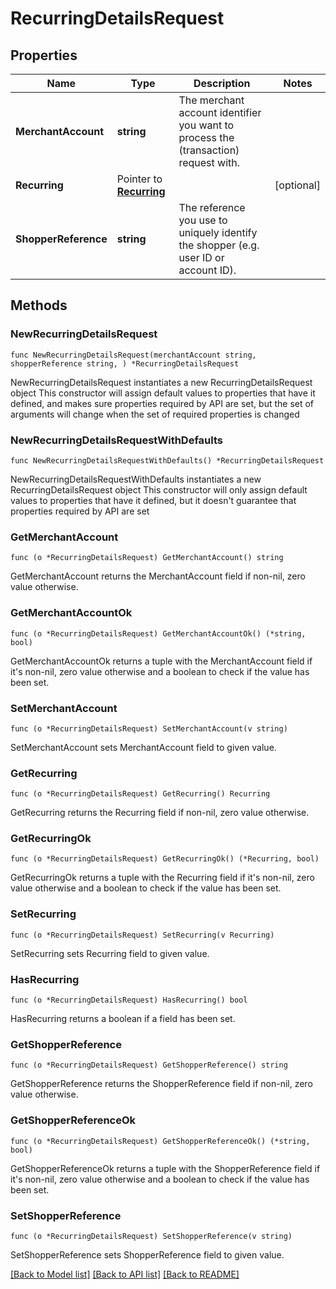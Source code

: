 # RecurringDetailsRequest

## Properties

Name | Type | Description | Notes
------------ | ------------- | ------------- | -------------
**MerchantAccount** | **string** | The merchant account identifier you want to process the (transaction) request with. | 
**Recurring** | Pointer to [**Recurring**](Recurring.md) |  | [optional] 
**ShopperReference** | **string** | The reference you use to uniquely identify the shopper (e.g. user ID or account ID). | 

## Methods

### NewRecurringDetailsRequest

`func NewRecurringDetailsRequest(merchantAccount string, shopperReference string, ) *RecurringDetailsRequest`

NewRecurringDetailsRequest instantiates a new RecurringDetailsRequest object
This constructor will assign default values to properties that have it defined,
and makes sure properties required by API are set, but the set of arguments
will change when the set of required properties is changed

### NewRecurringDetailsRequestWithDefaults

`func NewRecurringDetailsRequestWithDefaults() *RecurringDetailsRequest`

NewRecurringDetailsRequestWithDefaults instantiates a new RecurringDetailsRequest object
This constructor will only assign default values to properties that have it defined,
but it doesn't guarantee that properties required by API are set

### GetMerchantAccount

`func (o *RecurringDetailsRequest) GetMerchantAccount() string`

GetMerchantAccount returns the MerchantAccount field if non-nil, zero value otherwise.

### GetMerchantAccountOk

`func (o *RecurringDetailsRequest) GetMerchantAccountOk() (*string, bool)`

GetMerchantAccountOk returns a tuple with the MerchantAccount field if it's non-nil, zero value otherwise
and a boolean to check if the value has been set.

### SetMerchantAccount

`func (o *RecurringDetailsRequest) SetMerchantAccount(v string)`

SetMerchantAccount sets MerchantAccount field to given value.


### GetRecurring

`func (o *RecurringDetailsRequest) GetRecurring() Recurring`

GetRecurring returns the Recurring field if non-nil, zero value otherwise.

### GetRecurringOk

`func (o *RecurringDetailsRequest) GetRecurringOk() (*Recurring, bool)`

GetRecurringOk returns a tuple with the Recurring field if it's non-nil, zero value otherwise
and a boolean to check if the value has been set.

### SetRecurring

`func (o *RecurringDetailsRequest) SetRecurring(v Recurring)`

SetRecurring sets Recurring field to given value.

### HasRecurring

`func (o *RecurringDetailsRequest) HasRecurring() bool`

HasRecurring returns a boolean if a field has been set.

### GetShopperReference

`func (o *RecurringDetailsRequest) GetShopperReference() string`

GetShopperReference returns the ShopperReference field if non-nil, zero value otherwise.

### GetShopperReferenceOk

`func (o *RecurringDetailsRequest) GetShopperReferenceOk() (*string, bool)`

GetShopperReferenceOk returns a tuple with the ShopperReference field if it's non-nil, zero value otherwise
and a boolean to check if the value has been set.

### SetShopperReference

`func (o *RecurringDetailsRequest) SetShopperReference(v string)`

SetShopperReference sets ShopperReference field to given value.



[[Back to Model list]](../README.md#documentation-for-models) [[Back to API list]](../README.md#documentation-for-api-endpoints) [[Back to README]](../README.md)


